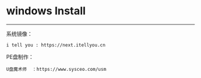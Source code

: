 # windows Install

---

系统镜像：

```
i tell you : https://next.itellyou.cn
```

PE盘制作：

```
U盘魔术师  ：https://www.sysceo.com/usm
```

